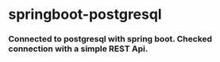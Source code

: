 # springboot-postgresql

   ### Connected to postgresql with spring boot. Checked connection with a simple REST Api.
